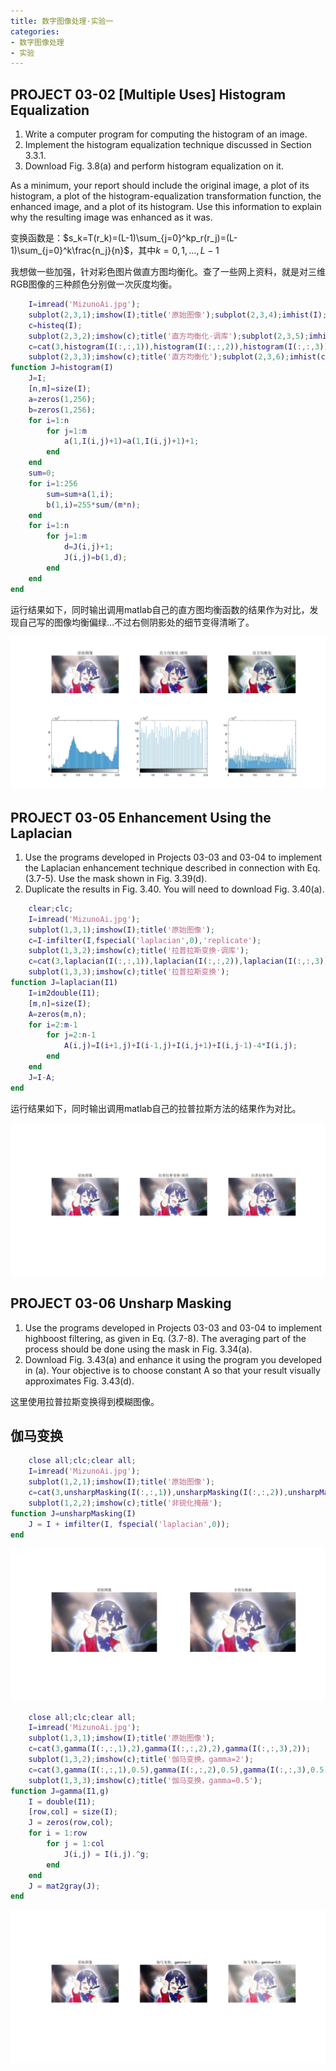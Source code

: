 ```yaml
---
title: 数字图像处理·实验一
categories:
- 数字图像处理
- 实验
---
```

## PROJECT 03-02 [Multiple Uses] Histogram Equalization

1. Write a computer program for computing the histogram of an image.
2. Implement the histogram equalization technique discussed in Section 3.3.1.
3. Download Fig. 3.8(a) and perform histogram equalization on it.

As a minimum, your report should include the original image, a plot of its histogram, a plot of the histogram-equalization transformation function, the enhanced image, and a plot of its histogram. Use this information to explain why the resulting image was enhanced as it was.

变换函数是：$s_k=T(r_k)=(L-1)\sum_{j=0}^kp_r(r_j)=(L-1)\sum_{j=0}^k\frac{n_j}{n}$，其中$k=0,1,\ldots,L-1$

我想做一些加强，针对彩色图片做直方图均衡化。查了一些网上资料，就是对三维RGB图像的三种颜色分别做一次灰度均衡。

```matlab
    I=imread('MizunoAi.jpg');
    subplot(2,3,1);imshow(I);title('原始图像');subplot(2,3,4);imhist(I);
    c=histeq(I);
    subplot(2,3,2);imshow(c);title('直方均衡化·调库');subplot(2,3,5);imhist(c);
    c=cat(3,histogram(I(:,:,1)),histogram(I(:,:,2)),histogram(I(:,:,3)));
    subplot(2,3,3);imshow(c);title('直方均衡化');subplot(2,3,6);imhist(c);
function J=histogram(I)
    J=I;
    [n,m]=size(I);
    a=zeros(1,256);
    b=zeros(1,256);
    for i=1:n
        for j=1:m
            a(1,I(i,j)+1)=a(1,I(i,j)+1)+1;
        end
    end
    sum=0;
    for i=1:256
        sum=sum+a(1,i);
        b(1,i)=255*sum/(m*n);
    end
    for i=1:n
        for j=1:m
            d=J(i,j)+1;
            J(i,j)=b(1,d);
        end
    end
end
```

运行结果如下，同时输出调用matlab自己的直方图均衡函数的结果作为对比，发现自己写的图像均衡偏绿…不过右侧阴影处的细节变得清晰了。

![运行结果](/public/image/2019-09-03-1.jpg)

## PROJECT 03-05 Enhancement Using the Laplacian

1. Use the programs developed in Projects 03-03 and 03-04 to implement the Laplacian enhancement technique described in connection with Eq. (3.7-5).  Use the mask shown in Fig. 3.39(d).
2. Duplicate the results in Fig. 3.40.  You will need to  download Fig. 3.40(a).

```matlab
    clear;clc;
    I=imread('MizunoAi.jpg');
    subplot(1,3,1);imshow(I);title('原始图像');
    c=I-imfilter(I,fspecial('laplacian',0),'replicate');
    subplot(1,3,2);imshow(c);title('拉普拉斯变换·调库');
    c=cat(3,laplacian(I(:,:,1)),laplacian(I(:,:,2)),laplacian(I(:,:,3)));
    subplot(1,3,3);imshow(c);title('拉普拉斯变换');
function J=laplacian(I1)
    I=im2double(I1);
    [m,n]=size(I);
    A=zeros(m,n);
    for i=2:m-1
        for j=2:n-1
            A(i,j)=I(i+1,j)+I(i-1,j)+I(i,j+1)+I(i,j-1)-4*I(i,j);
        end
    end
    J=I-A;
end
```

运行结果如下，同时输出调用matlab自己的拉普拉斯方法的结果作为对比。

![运行结果](/public/image/2019-09-03-2.jpg)

## PROJECT 03-06 Unsharp Masking

1. Use the programs developed in Projects 03-03 and 03-04 to implement highboost filtering, as given in Eq. (3.7-8).  The averaging part of the process should be done using the mask in Fig. 3.34(a).
2. Download Fig. 3.43(a) and enhance it using the program you developed in (a).  Your objective is to choose constant A so that your result visually approximates Fig. 3.43(d).

这里使用拉普拉斯变换得到模糊图像。

## 伽马变换

```matlab
    close all;clc;clear all;
    I=imread('MizunoAi.jpg');
    subplot(1,2,1);imshow(I);title('原始图像');
    c=cat(3,unsharpMasking(I(:,:,1)),unsharpMasking(I(:,:,2)),unsharpMasking(I(:,:,3)));
    subplot(1,2,2);imshow(c);title('非锐化掩蔽');
function J=unsharpMasking(I)
    J = I + imfilter(I, fspecial('laplacian',0));
end
```

![运行结果](/public/image/2019-09-03-3.jpg)

```matlab
    close all;clc;clear all;
    I=imread('MizunoAi.jpg');
    subplot(1,3,1);imshow(I);title('原始图像');
    c=cat(3,gamma(I(:,:,1),2),gamma(I(:,:,2),2),gamma(I(:,:,3),2));
    subplot(1,3,2);imshow(c);title('伽马变换，gamma=2');
    c=cat(3,gamma(I(:,:,1),0.5),gamma(I(:,:,2),0.5),gamma(I(:,:,3),0.5));
    subplot(1,3,3);imshow(c);title('伽马变换，gamma=0.5');
function J=gamma(I1,g)
    I = double(I1);
    [row,col] = size(I);
    J = zeros(row,col);
    for i = 1:row
        for j = 1:col
            J(i,j) = I(i,j).^g;
        end
    end
    J = mat2gray(J);
end
```

![运行结果](/public/image/2019-09-03-4.jpg)
